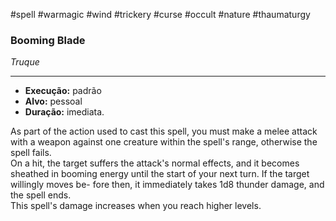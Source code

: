 #spell #warmagic #wind #trickery #curse #occult #nature #thaumaturgy 
### Booming Blade
*Truque*
___
- **Execução:** padrão
- **Alvo:** pessoal
- **Duração:** imediata.

As part of the action used to cast this spell, you must make a melee attack with a weapon against one creature within the spell's range, otherwise the spell fails.  
On a hit, the target suffers the attack's normal effects, and it becomes sheathed in booming energy until the start of your next turn. If the target willingly moves be- fore then, it immediately takes 1d8 thunder damage, and the spell ends.  
This spell's damage increases when you reach higher levels. 
